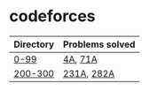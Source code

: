 # codeforces

| Directory          | Problems solved                                    |
| ------------------ | -------------------------------------------------- |
| [0-99](0-99)       | [4A](0-99/4A.cpp), [71A](0-99/71A.cpp)             |
| [200-300](200-300) | [231A](200-300/231A.cpp), [282A](200-300/282A.cpp) |
